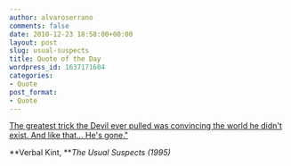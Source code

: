 ```yaml
---
author: alvaroserrano
comments: false
date: 2010-12-23 18:58:00+00:00
layout: post
slug: usual-suspects
title: Quote of the Day
wordpress_id: 1637171604
categories:
- Quote
post_format:
- Quote
---
```


[The greatest trick the Devil ever pulled was convincing the world he didn't exist. And like that... He's gone."](http://www.imdb.com/title/tt0114814/)

**Verbal Kint, **_The Usual Suspects (1995)_
